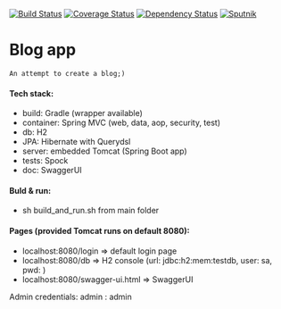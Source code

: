 [![Build Status](https://travis-ci.org/dawidkotarba/blog.svg?branch=master)](https://travis-ci.org/dawidkotarba/blog) [![Coverage Status](https://coveralls.io/repos/github/dawidkotarba/blog/badge.svg?branch=master)](https://coveralls.io/github/dawidkotarba/blog?branch=master)
[![Dependency Status](https://www.versioneye.com/user/projects/5a2448c90fb24f1d20eb4df0/badge.svg?style=flat-square)](https://www.versioneye.com/user/projects/5a2448c90fb24f1d20eb4df0)
[![Sputnik](https://sputnik.ci/conf/badge)](https://sputnik.ci/app#/builds/dawidkotarba/blog)

# Blog app
    An attempt to create a blog;)

#### Tech stack:
- build: Gradle (wrapper available)
- container: Spring MVC (web, data, aop, security, test)
- db: H2
- JPA: Hibernate with Querydsl
- server: embedded Tomcat (Spring Boot app)
- tests: Spock
- doc: SwaggerUI

#### Buld & run:
- sh build_and_run.sh from main folder

#### Pages (provided Tomcat runs on default 8080):
- localhost:8080/login => default login page
- localhost:8080/db => H2 console (url: jdbc:h2:mem:testdb, user: sa, pwd: <blank>)
- localhost:8080/swagger-ui.html => SwaggerUI

Admin credentials: admin : admin
